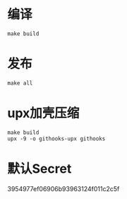 # 编译
```shell
make build
```

# 发布
```shell
make all
```

# upx加壳压缩
```shell
make build
upx -9 -o githooks-upx githooks
```
# 默认Secret
3954977ef06906b93963124f011c2c5f